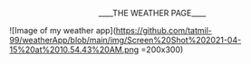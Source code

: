 <p align="center">
  ____THE WEATHER PAGE____
  
</p>

![Image of my weather app](https://github.com/tatmil-99/weatherApp/blob/main/img/Screen%20Shot%202021-04-15%20at%2010.54.43%20AM.png =200x300)
